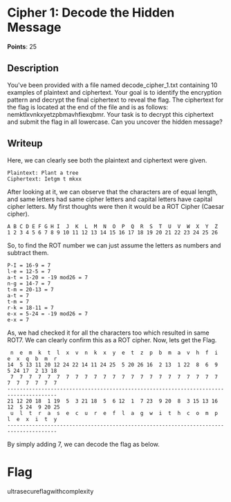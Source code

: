 # Cipher 1: Decode the Hidden Message
**Points**: 25

## Description
You've been provided with a file named decode\_cipher\_1.txt containing 10 examples of plaintext and ciphertext. Your goal is to identify the encryption pattern and decrypt the final ciphertext to reveal the flag. The ciphertext for the flag is located at the end of the file and is as follows: nemktlxvnkxyetzpbmavhfiexqbmr. Your task is to decrypt this ciphertext and submit the flag in all lowercase. Can you uncover the hidden message?

## Writeup
Here, we can clearly see both the plaintext and ciphertext were given.
```
Plaintext: Plant a tree
Ciphertext: Ietgm t mkxx
```
After looking at it, we can observe that the characters are of equal length, and same letters had same cipher letters and capital letters have capital cipher letters. My first thoughts were then it would be a ROT Cipher (Caesar cipher).

```
A B C D E F G H I  J  K  L  M  N  O  P  Q  R  S  T  U  V  W  X  Y  Z
1 2 3 4 5 6 7 8 9 10 11 12 13 14 15 16 17 18 19 20 21 22 23 24 25 26
```

So, to find the ROT number we can just assume the letters as numbers and subtract them.
```
P-I = 16-9 = 7
l-e = 12-5 = 7
a-t = 1-20 = -19 mod26 = 7
n-g = 14-7 = 7
t-m = 20-13 = 7
a-t = 7
t-m = 7
r-k = 18-11 = 7
e-x = 5-24 = -19 mod26 = 7
e-x = 7
```
As, we had checked it for all the characters too which resulted in same ROT7. We can clearly confirm this as a ROT cipher. Now, lets get the Flag.

```
 n  e  m  k  t  l  x  v  n  k  x  y  e  t  z  p  b  m  a  v  h  f  i  e  x  q  b  m  r
14  5 13 11 20 12 24 22 14 11 24 25  5 20 26 16  2 13  1 22  8  6  9  5 24 17  2 13 18
 7  7  7  7  7  7  7  7  7  7  7  7  7  7  7  7  7  7  7  7  7  7  7  7  7  7  7  7  7
--------------------------------------------------------------------------------------
21 12 20 18  1 19  5  3 21 18  5  6 12  1  7 23  9 20  8  3 15 13 16 12  5 24  9 20 25
 u  l  t  r  a  s  e  c  u  r  e  f  l  a  g  w  i  t  h  c  o  m  p  l  e  x  i  t  y
--------------------------------------------------------------------------------------
```
By simply adding 7, we can decode the flag as below.

# Flag
ultrasecureflagwithcomplexity

